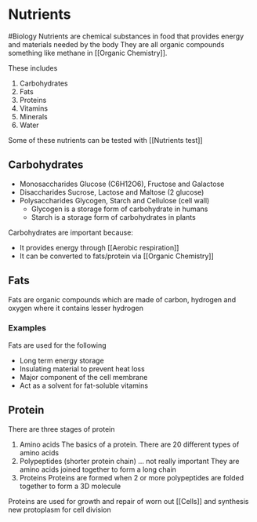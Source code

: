 # Nutrients
#Biology 
Nutrients are chemical substances in food that provides energy and materials needed by the body
They are all organic compounds something like methane in [[Organic Chemistry]].

These includes
1. Carbohydrates
2. Fats
3. Proteins
4. Vitamins
5. Minerals
6. Water

Some of these nutrients can be tested with [[Nutrients test]]

## Carbohydrates
- Monosaccharides
	Glucose (C6H12O6), Fructose and Galactose
- Disaccharides
	Sucrose, Lactose and Maltose (2 glucose)
- Polysaccharides
	Glycogen, Starch and Cellulose (cell wall)
	- Glycogen is a storage form of carbohydrate in humans
	- Starch is a storage form of carbohydrates in plants

Carbohydrates are important because:
- It provides energy through [[Aerobic respiration]]
- It can be converted to fats/protein via [[Organic Chemistry]]

## Fats
Fats are organic compounds which are made of carbon, hydrogen and oxygen where it contains lesser hydrogen

### Examples
Fats are used for the following
- Long term energy storage
- Insulating material to prevent heat loss
- Major component of the cell membrane
- Act as a solvent for fat-soluble vitamins

## Protein
There are three stages of protein
1. Amino acids
	The basics of a protein. There are 20 different types of amino acids
2. Polypeptides (shorter protein chain) ... not really important
	They are amino acids joined together to form a long chain
3. Proteins
	Proteins are formed when 2 or more polypeptides are folded together to form a 3D molecule

Proteins are used for growth and repair of worn out [[Cells]] and synthesis new protoplasm for cell division

